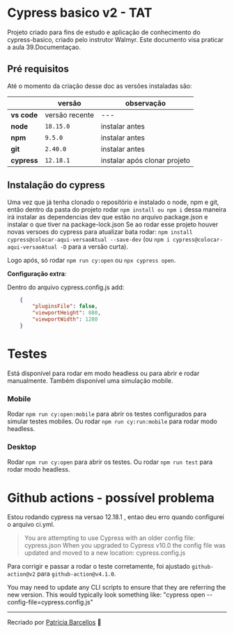 # Cypress basico v2 - TAT

Projeto criado para fins de estudo e aplicação de conhecimento do cypress-basico, criado pelo instrutor Walmyr. Este documento visa praticar a aula 39.Documentaçao.

## Pré requisitos
Até o momento da criação desse doc as versões instaladas são:

|          | versão        | observação   |
|----------|---------------|--------------|
|**vs code**   |versão recente |  ---         |
|**node**	   |`18.15.0`      |instalar antes|
|**npm**       |`9.5.0`        |instalar antes|
|**git**       |`2.40.0`       |instalar antes|
|**cypress**   |`12.18.1`      |instalar após clonar projeto|


## Instalação do cypress

Uma vez que já tenha clonado o repositório e instalado o node, npm e git, então dentro da pasta do projeto rodar  `npm install ou npm i` dessa maneira irá instalar as dependencias dev que estão no arquivo package.json e instalar o que tiver na package-lock.json Se ao rodar esse projeto houver novas versoes do cypress para atualizar bata rodar: 
`npm install cypress@colocar-aqui-versaoAtual --save-dev` (ou `npm i cypress@colocar-aqui-versaoAtual -D` para a versão curta).

Logo após, só rodar `npm run cy:open` ou `npx cypress open`.

**Configuração extra**:

Dentro do arquivo cypress.config.js add:

```json
	{
		"pluginsFile": false,
		"viewportHeight": 880,
		"viewportWidth": 1280
	}
```

# Testes
 Está disponível para rodar em modo headless ou para abrir e rodar manualmente. Também disponível uma simulação mobile.

### Mobile
Rodar `npm run cy:open:mobile` para abrir os testes configurados para simular testes mobiles. Ou rodar `npm run cy:run:mobile` para rodar modo headless.

### Desktop
Rodar `npm run cy:open` para abrir os testes. Ou rodar `npm run test` para rodar modo headless.

# Github actions - possível problema
Estou rodando cypress na versao 12.18.1 , entao deu erro quando configurei o arquivo ci.yml. 

> You are attempting to use Cypress with an older config file: cypress.json
When you upgraded to Cypress v10.0 the config file was updated and moved to a new location: cypress.config.js

Para corrigir e passar a rodar o teste corretamente, foi ajustado `github-action@v2` para `github-action@v4.1.0`.

You may need to update any CLI scripts to ensure that they are referring the new version. This would typically look something like:
"cypress open --config-file=cypress.config.js"
___

Recriado por [Patrícia Barcellos](https://github.com/barcellospatriciaa) 👻